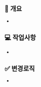 ## 📌 개요 <!-- PR내용에 대해 축약해서 적어주세요. -->
 -
## 💻 작업사항 <!-- PR내용에 대해 상세설명이 필요하다면 이 부분에 기재 해주세요. -->
 -
## ✅ 변경로직 <!-- 고친 사항을 적어주세요. 재PR 시에만 사용해 주세요! (재PR 아닌 경우 삭제) -->
 -

